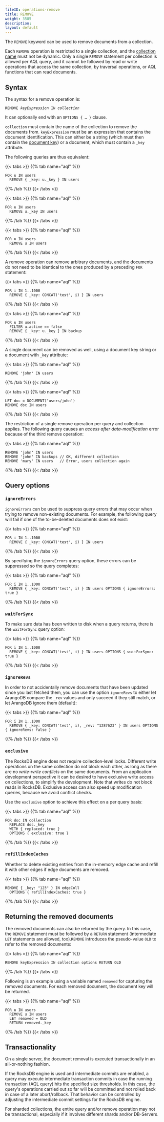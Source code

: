 ```yaml
---
fileID: operations-remove
title: REMOVE
weight: 3585
description: 
layout: default
---
```

The `REMOVE` keyword can be used to remove documents from a collection.

Each `REMOVE` operation is restricted to a single collection, and the 
[collection name](../../appendix/appendix-glossary#collection-name) must not be dynamic.
Only a single `REMOVE` statement per collection is allowed per AQL query, and 
it cannot be followed by read or write operations that access the same collection, by
traversal operations, or AQL functions that can read documents.

## Syntax

The syntax for a remove operation is:

<pre><code>REMOVE <em>keyExpression</em> IN <em>collection</em></code></pre>

It can optionally end with an `OPTIONS { … }` clause.

`collection` must contain the name of the collection to remove the documents 
from. `keyExpression` must be an expression that contains the document identification.
This can either be a string (which must then contain the
[document key](../../appendix/appendix-glossary#document-key)) or a
document, which must contain a `_key` attribute.

The following queries are thus equivalent:

{{< tabs >}}
{{% tab name="aql" %}}
```aql
FOR u IN users
  REMOVE { _key: u._key } IN users
```
{{% /tab %}}
{{< /tabs >}}

{{< tabs >}}
{{% tab name="aql" %}}
```aql
FOR u IN users
  REMOVE u._key IN users
```
{{% /tab %}}
{{< /tabs >}}

{{< tabs >}}
{{% tab name="aql" %}}
```aql
FOR u IN users
  REMOVE u IN users
```
{{% /tab %}}
{{< /tabs >}}

A remove operation can remove arbitrary documents, and the documents
do not need to be identical to the ones produced by a preceding `FOR` statement:

{{< tabs >}}
{{% tab name="aql" %}}
```aql
FOR i IN 1..1000
  REMOVE { _key: CONCAT('test', i) } IN users
```
{{% /tab %}}
{{< /tabs >}}

{{< tabs >}}
{{% tab name="aql" %}}
```aql
FOR u IN users
  FILTER u.active == false
  REMOVE { _key: u._key } IN backup
```
{{% /tab %}}
{{< /tabs >}}

A single document can be removed as well, using a document key string or a
document with `_key` attribute:

{{< tabs >}}
{{% tab name="aql" %}}
```aql
REMOVE 'john' IN users
```
{{% /tab %}}
{{< /tabs >}}

{{< tabs >}}
{{% tab name="aql" %}}
```aql
LET doc = DOCUMENT('users/john')
REMOVE doc IN users
```
{{% /tab %}}
{{< /tabs >}}

The restriction of a single remove operation per query and collection
applies. The following query causes an _access after data-modification_
error because of the third remove operation:

{{< tabs >}}
{{% tab name="aql" %}}
```aql
REMOVE 'john' IN users
REMOVE 'john' IN backups // OK, different collection
REMOVE 'mary' IN users   // Error, users collection again
```
{{% /tab %}}
{{< /tabs >}}

## Query options

### `ignoreErrors`

`ignoreErrors` can be used to suppress query errors that may occur when trying to
remove non-existing documents. For example, the following query will fail if one
of the to-be-deleted documents does not exist:

{{< tabs >}}
{{% tab name="aql" %}}
```aql
FOR i IN 1..1000
  REMOVE { _key: CONCAT('test', i) } IN users
```
{{% /tab %}}
{{< /tabs >}}

By specifying the `ignoreErrors` query option, these errors can be suppressed so 
the query completes:

{{< tabs >}}
{{% tab name="aql" %}}
```aql
FOR i IN 1..1000
  REMOVE { _key: CONCAT('test', i) } IN users OPTIONS { ignoreErrors: true }
```
{{% /tab %}}
{{< /tabs >}}

### `waitForSync`

To make sure data has been written to disk when a query returns, there is the `waitForSync` 
query option:

{{< tabs >}}
{{% tab name="aql" %}}
```aql
FOR i IN 1..1000
  REMOVE { _key: CONCAT('test', i) } IN users OPTIONS { waitForSync: true }
```
{{% /tab %}}
{{< /tabs >}}

### `ignoreRevs`

In order to not accidentally remove documents that have been updated since you last fetched
them, you can use the option `ignoreRevs` to either let ArangoDB compare the `_rev` values and 
only succeed if they still match, or let ArangoDB ignore them (default):

{{< tabs >}}
{{% tab name="aql" %}}
```aql
FOR i IN 1..1000
  REMOVE { _key: CONCAT('test', i), _rev: "1287623" } IN users OPTIONS { ignoreRevs: false }
```
{{% /tab %}}
{{< /tabs >}}

### `exclusive`

The RocksDB engine does not require collection-level locks. Different write
operations on the same collection do not block each other, as
long as there are no _write-write conflicts_ on the same documents. From an application
development perspective it can be desired to have exclusive write access on collections,
to simplify the development. Note that writes do not block reads in RocksDB.
Exclusive access can also speed up modification queries, because we avoid conflict checks.

Use the `exclusive` option to achieve this  effect on a per query basis:

{{< tabs >}}
{{% tab name="aql" %}}
```aql
FOR doc IN collection
  REPLACE doc._key
  WITH { replaced: true }
  OPTIONS { exclusive: true }
```
{{% /tab %}}
{{< /tabs >}}

### `refillIndexCaches`

Whether to delete existing entries from the in-memory edge cache and refill it
with other edges if edge documents are removed.

{{< tabs >}}
{{% tab name="aql" %}}
```aql
REMOVE { _key: "123" } IN edgeColl
  OPTIONS { refillIndexCaches: true }
```
{{% /tab %}}
{{< /tabs >}}

## Returning the removed documents

The removed documents can also be returned by the query. In this case, the
`REMOVE` statement must be followed by a `RETURN` statement (intermediate `LET`
statements are allowed, too).`REMOVE` introduces the pseudo-value `OLD` to
refer to the removed documents:

{{< tabs >}}
{{% tab name="aql" %}}
```aql
REMOVE keyExpression IN collection options RETURN OLD
```
{{% /tab %}}
{{< /tabs >}}

Following is an example using a variable named `removed` for capturing the removed
documents. For each removed document, the document key will be returned.

{{< tabs >}}
{{% tab name="aql" %}}
```aql
FOR u IN users
  REMOVE u IN users 
  LET removed = OLD 
  RETURN removed._key
```
{{% /tab %}}
{{< /tabs >}}

## Transactionality

On a single server, the document removal is executed transactionally in an
all-or-nothing fashion.

If the RocksDB engine is used and intermediate commits are enabled, a query may
execute intermediate transaction commits in case the running transaction (AQL
query) hits the specified size thresholds. In this case, the query's operations
carried out so far will be committed and not rolled back in case of a later
abort/rollback. That behavior can be controlled by adjusting the intermediate
commit settings for the RocksDB engine. 

For sharded collections, the entire query and/or remove operation may not be
transactional, especially if it involves different shards and/or DB-Servers.
